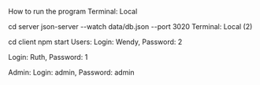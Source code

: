 How to run the program
Terminal: Local

cd server
json-server --watch data/db.json --port 3020
Terminal: Local (2)

cd client
npm start
Users:
Login: Wendy, Password: 2

Login: Ruth, Password: 1

Admin:
Login: admin, Password: admin
